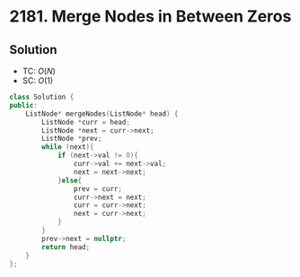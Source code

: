 # 2181. Merge Nodes in Between Zeros

<!-- ## Intution -->

## Solution
* TC: $O(N)$
* SC: $O(1)$
```cpp
class Solution {
public:
    ListNode* mergeNodes(ListNode* head) {
        ListNode *curr = head;
        ListNode *next = curr->next;
        ListNode *prev;
        while (next){
            if (next->val != 0){
                curr->val += next->val;
                next = next->next;
            }else{
                prev = curr;
                curr->next = next;
                curr = curr->next;
                next = curr->next;
            }
        }   
        prev->next = nullptr;
        return head;     
    }
};
```
